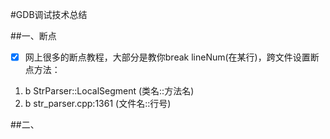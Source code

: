 #GDB调试技术总结

##一、断点
   - [x] 网上很多的断点教程，大部分是教你break lineNum(在某行)，跨文件设置断点方法：
   1) b StrParser::LocalSegment  (类名::方法名)
   2) b str_parser.cpp:1361 (文件名::行号)


##二、
